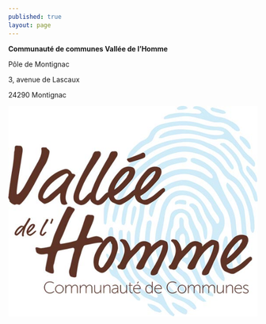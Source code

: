 ```yaml
---
published: true
layout: page
---
```


**Communauté de communes Vallée de l’Homme**

Pôle de Montignac

3, avenue de Lascaux

24290 Montignac

![](/data/images/9/portrait/LogotypeCCVH-WEB.jpg)